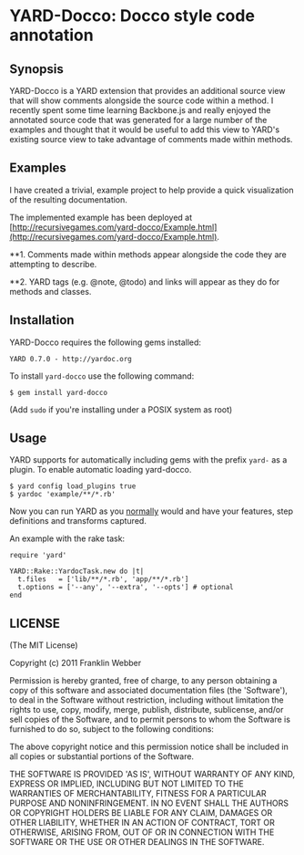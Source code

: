 YARD-Docco: Docco style code annotation
====================================

Synopsis
--------

YARD-Docco is a YARD extension that provides an additional source view that
will show comments alongside the source code within a method. I recently spent
some time learning Backbone.js and really enjoyed the annotated source code that
was generated for a large number of the examples and thought that it would be 
useful to add this view to YARD's existing source view to take advantage of comments
made within methods.

Examples
--------

I have created a trivial, example project to help provide a quick 
visualization of the resulting documentation.

The implemented example has been deployed at [http://recursivegames.com/yard-docco/Example.html](http://recursivegames.com/yard-docco/Example.html).

**1. Comments made within methods appear alongside the code they are attempting to describe.

**2. YARD tags (e.g. @note, @todo) and links will appear as they do for methods and classes.

Installation
------------

YARD-Docco requires the following gems installed:

    YARD 0.7.0 - http://yardoc.org

To install `yard-docco` use the following command:

    $ gem install yard-docco

(Add `sudo` if you're installing under a POSIX system as root)

Usage
-----

YARD supports for automatically including gems with the prefix `yard-` 
as a plugin. To enable automatic loading yard-docco. 

    $ yard config load_plugins true
    $ yardoc 'example/**/*.rb'

Now you can run YARD as you [normally](https://github.com/lsegal/yard) would and 
have your features, step definitions and transforms captured.

An example with the rake task:

    require 'yard'

    YARD::Rake::YardocTask.new do |t|
      t.files   = ['lib/**/*.rb', 'app/**/*.rb']
      t.options = ['--any', '--extra', '--opts'] # optional
    end

LICENSE
-------

(The MIT License)

Copyright (c) 2011 Franklin Webber

Permission is hereby granted, free of charge, to any person obtaining
a copy of this software and associated documentation files (the
'Software'), to deal in the Software without restriction, including
without limitation the rights to use, copy, modify, merge, publish,
distribute, sublicense, and/or sell copies of the Software, and to
permit persons to whom the Software is furnished to do so, subject to
the following conditions:

The above copyright notice and this permission notice shall be
included in all copies or substantial portions of the Software.

THE SOFTWARE IS PROVIDED 'AS IS', WITHOUT WARRANTY OF ANY KIND,
EXPRESS OR IMPLIED, INCLUDING BUT NOT LIMITED TO THE WARRANTIES OF
MERCHANTABILITY, FITNESS FOR A PARTICULAR PURPOSE AND NONINFRINGEMENT.
IN NO EVENT SHALL THE AUTHORS OR COPYRIGHT HOLDERS BE LIABLE FOR ANY
CLAIM, DAMAGES OR OTHER LIABILITY, WHETHER IN AN ACTION OF CONTRACT,
TORT OR OTHERWISE, ARISING FROM, OUT OF OR IN CONNECTION WITH THE
SOFTWARE OR THE USE OR OTHER DEALINGS IN THE SOFTWARE.